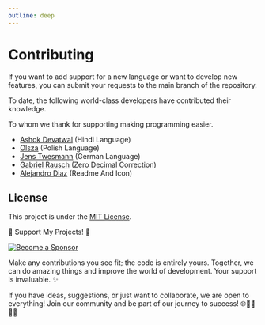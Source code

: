 ```yaml
---
outline: deep
---
```


# Contributing 

If you want to add support for a new language or want to develop new features, you can submit your requests to the main branch of the repository.

To date, the following world-class developers have contributed their knowledge.

To whom we thank for supporting making programming easier.

- [Ashok Devatwal](https://github.com/ashokdevatwal) (Hindi Language)
- [Olsza](https://github.com/olsza) (Polish Language)
- [Jens Twesmann](https://github.com/jetwes) (German Language)
- [Gabriel Rausch](https://github.com/gdsrmygdsrjr) (Zero Decimal Correction)
- [Alejandro Diaz](https://github.com/alejandrodiazpinilla) (Readme And Icon)

## License
This project is under the [MIT License](https://choosealicense.com/licenses/mit/).

🌟 Support My Projects! 🚀

[![Become a Sponsor](https://img.shields.io/badge/-Become%20a%20Sponsor-blue?style=for-the-badge&logo=github)](https://github.com/sponsors/rmunate)

Make any contributions you see fit; the code is entirely yours. Together, we can do amazing things and improve the world of development. Your support is invaluable. ✨

If you have ideas, suggestions, or just want to collaborate, we are open to everything! Join our community and be part of our journey to success! 🌐👩‍💻👨‍💻